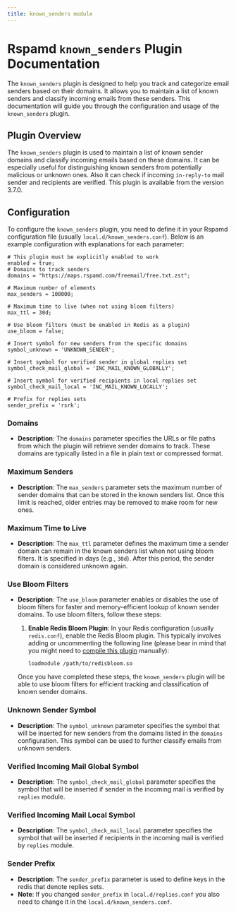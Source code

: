```yaml
---
title: known_senders module
---
```


# Rspamd `known_senders` Plugin Documentation

The `known_senders` plugin is designed to help you track and categorize email senders based on their domains. It allows you to maintain a list of known senders and classify incoming emails from these senders. This documentation will guide you through the configuration and usage of the `known_senders` plugin.

## Plugin Overview

The `known_senders` plugin is used to maintain a list of known sender domains and classify incoming emails based on these domains. It can be especially useful for distinguishing known senders from potentially malicious or unknown ones. Also it can check if incoming `in-reply-to` mail sender and recipients are verified. This plugin is available from the version 3.7.0.

## Configuration

To configure the `known_senders` plugin, you need to define it in your Rspamd configuration file (usually `local.d/known_senders.conf`). Below is an example configuration with explanations for each parameter:

```hcl
# This plugin must be explicitly enabled to work
enabled = true;
# Domains to track senders
domains = "https://maps.rspamd.com/freemail/free.txt.zst";

# Maximum number of elements
max_senders = 100000;

# Maximum time to live (when not using bloom filters)
max_ttl = 30d;

# Use bloom filters (must be enabled in Redis as a plugin)
use_bloom = false;

# Insert symbol for new senders from the specific domains
symbol_unknown = 'UNKNOWN_SENDER';

# Insert symbol for verified sender in global replies set
symbol_check_mail_global = 'INC_MAIL_KNOWN_GLOBALLY';

# Insert symbol for verified recipients in local replies set
symbol_check_mail_local = 'INC_MAIL_KNOWN_LOCALLY';

# Prefix for replies sets
sender_prefix = 'rsrk';
```

### Domains

- **Description**: The `domains` parameter specifies the URLs or file paths from which the plugin will retrieve sender domains to track. These domains are typically listed in a file in plain text or compressed format.

### Maximum Senders

- **Description**: The `max_senders` parameter sets the maximum number of sender domains that can be stored in the known senders list. Once this limit is reached, older entries may be removed to make room for new ones.

### Maximum Time to Live

- **Description**: The `max_ttl` parameter defines the maximum time a sender domain can remain in the known senders list when not using bloom filters. It is specified in days (e.g., `30d`). After this period, the sender domain is considered unknown again.

### Use Bloom Filters

- **Description**: The `use_bloom` parameter enables or disables the use of bloom filters for faster and memory-efficient lookup of known sender domains. To use bloom filters, follow these steps:

   1. **Enable Redis Bloom Plugin**: In your Redis configuration (usually `redis.conf`), enable the Redis Bloom plugin. This typically involves adding or uncommenting the following line (please bear in mind that you might need to [compile this plugin](https://github.com/RedisBloom/RedisBloom) manually):

      ```
      loadmodule /path/to/redisbloom.so
      ```

   Once you have completed these steps, the `known_senders` plugin will be able to use bloom filters for efficient tracking and classification of known sender domains.
### Unknown Sender Symbol

- **Description**: The `symbol_unknown` parameter specifies the symbol that will be inserted for new senders from the domains listed in the `domains` configuration. This symbol can be used to further classify emails from unknown senders.

### Verified Incoming Mail Global Symbol

- **Description**: The `symbol_check_mail_global` parameter specifies the symbol that will be inserted if sender in the incoming mail is verified by `replies` module.
 
### Verified Incoming Mail Local Symbol

- **Description**: The `symbol_check_mail_local` parameter specifies the symbol that will be inserted if recipients in the incoming mail is verified by `replies` module.

### Sender Prefix

- **Description**: The `sender_prefix` parameter is used to define keys in the redis that denote replies sets.
- **Note**: If you changed `sender_prefix` in `local.d/replies.conf` you also need to change it in the `local.d/known_senders.conf`.  
